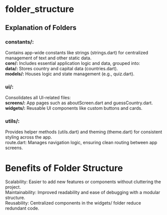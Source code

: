# folder_structure

## Explanation of Folders<br>

### constants/: <br>
Contains app-wide constants like strings (strings.dart) for centralized management of text and other static data.<br>
**core/:** Includes essential application logic and data, grouped into:<br>
**data/:** Stores country and capital data (countries.dart).<br>
**models/:** Houses logic and state management (e.g., quiz.dart).<br>
### ui/: <br>
Consolidates all UI-related files:<br>
**screens/:** App pages such as aboutScreen.dart and guessCountry.dart.<br>
**widgets/:** Reusable UI components like custom buttons and cards.<br>
### utils/:<br> 
Provides helper methods (utils.dart) and theming (theme.dart) for consistent styling across the app.<br>
route.dart: Manages navigation logic, ensuring clean routing between app screens.<br>



# Benefits of Folder Structure

Scalability: Easier to add new features or components without cluttering the project.<br>
Maintainability: Improved readability and ease of debugging with a modular structure.<br>
Reusability: Centralized components in the widgets/ folder reduce redundant code.
